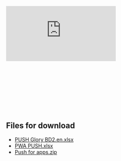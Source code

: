 <div class="mb-8" style="aspect-ratio: 16/9;">
  <iframe class="w-full h-full rounded-lg" src="https://www.youtube.com/embed/MQSWEdIbDNQ?si=l0wIDz4SK9B0HgS2" title="YouTube video player" frameborder="0" allow="accelerometer; autoplay; clipboard-write; encrypted-media; gyroscope; picture-in-picture; web-share" referrerpolicy="strict-origin-when-cross-origin" allowfullscreen></iframe>
</div>

## Files for download

- [PUSH Glory BD2.en.xlsx](/img/6.8/PUSH%20Glory%20BD2.en.xlsx)
- [PWA PUSH.xlsx](/img/6.8/PWA%20PUSH%20.xlsx)
- [Push for apps.zip](/img/6.8/Push%20for%20apps.zip)

